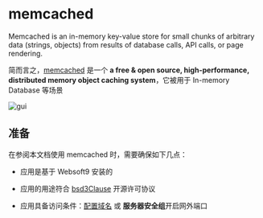 # memcached

Memcached is an in-memory key-value store for small chunks of arbitrary data (strings, objects) from results of database calls, API calls, or page rendering. 

简而言之，[memcached](https://www.memcached.org/) 是一个 **a free & open source, high-performance, distributed memory object caching system**，它被用于 In-memory Database  等场景


![gui](https://libs.websoft9.com/Websoft9/DocsPicture/en/memcached/memcached-gui-websoft9.png)


## 准备

在参阅本文档使用 memcached 时，需要确保如下几点：

- 应用是基于 Websoft9 安装的

- 应用的用途符合 [bsd3Clause](https://opensource.org/licenses/BSD-3-Clause) 开源许可协议

- 应用具备访问条件：[配置域名](./guide/appsetdomain) 或 **服务器安全组**开启网外端口